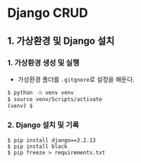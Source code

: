 # Django CRUD

## 1. 가상환경 및 Django 설치

### 1. 가상환경 생성 및 실행

* 가상환경 폴더를 `.gitgnore`로 설정을 해둔다.

```bash
$ python -m venv venv
$ source venv/Scripts/activate
(venv) $
```
### 2. Django 설치 및 기록

```
$ pip install django==3.2.13
$ pip install black
$ pip freeze > requirements.txt
```
